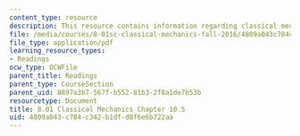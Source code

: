 ```yaml
---
content_type: resource
description: This resource contains information regarding classical mechanics.
file: /media/courses/8-01sc-classical-mechanics-fall-2016/4809a043c784c342b1dfd8f6e6b722aa_MIT8_01F16_chapter10.5.pdf
file_type: application/pdf
learning_resource_types:
- Readings
ocw_type: OCWFile
parent_title: Readings
parent_type: CourseSection
parent_uid: 8897a3b7-567f-b552-81b3-2f8a1de7b53b
resourcetype: Document
title: 8.01 Classical Mechanics Chapter 10.5
uid: 4809a043-c784-c342-b1df-d8f6e6b722aa
---
```

